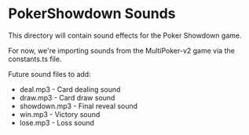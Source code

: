 # PokerShowdown Sounds

This directory will contain sound effects for the Poker Showdown game.

For now, we're importing sounds from the MultiPoker-v2 game via the constants.ts file.

Future sound files to add:
- deal.mp3 - Card dealing sound
- draw.mp3 - Card draw sound  
- showdown.mp3 - Final reveal sound
- win.mp3 - Victory sound
- lose.mp3 - Loss sound